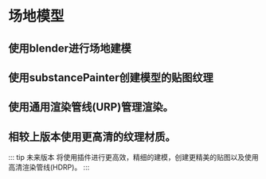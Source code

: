 # 场地模型
## 使用blender进行场地建模

## 使用substancePainter创建模型的贴图纹理

## 使用通用渲染管线(URP)管理渲染。

## 相较上版本使用更高清的纹理材质。

::: tip 未来版本
将使用插件进行更高效，精细的建模，创建更精美的贴图以及使用高清渲染管线(HDRP)。
:::
